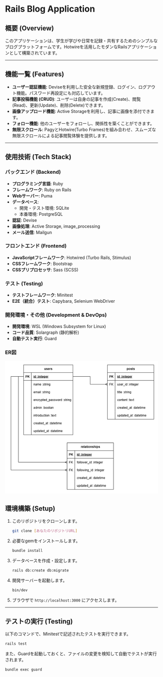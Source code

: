 # Rails Blog Application

## 概要 (Overview)
このアプリケーションは、学生が学びや日常を記録・共有するためのシンプルなブログプラットフォームです。Hotwireを活用したモダンなRailsアプリケーションとして構築されています。

---

## 機能一覧 (Features)
- **ユーザー認証機能**: Deviseを利用した安全な新規登録、ログイン、ログアウト機能。パスワード再設定にも対応しています。
- **記事投稿機能 (CRUD)**: ユーザーは自身の記事を作成(Create)、閲覧(Read)、更新(Update)、削除(Delete)できます。
- **画像アップロード機能**: Active Storageを利用し、記事に画像を添付できます。
- **フォロー機能**: 他のユーザーをフォローし、関係性を築くことができます。
- **無限スクロール**: PagyとHotwire(Turbo Frames)を組み合わせ、スムーズな無限スクロールによる記事閲覧体験を提供します。

---

## 使用技術 (Tech Stack)

### バックエンド (Backend)
- **プログラミング言語**: Ruby
- **フレームワーク**: Ruby on Rails
- **Webサーバー**: Puma
- **データベース**:
  - 開発・テスト環境: SQLite
  - 本番環境: PostgreSQL
- **認証**: Devise
- **画像処理**: Active Storage, image_processing
- **メール送信**: Mailgun

### フロントエンド (Frontend)
- **JavaScriptフレームワーク**: Hotwired (Turbo Rails, Stimulus)
- **CSSフレームワーク**: Bootstrap
- **CSSプリプロセッサ**: Sass (SCSS)

### テスト (Testing)
- **テストフレームワーク**: Minitest
- **E2E（統合）テスト**: Capybara, Selenium WebDriver

### 開発環境・その他 (Development & DevOps)
- **開発環境**: WSL (Windows Subsystem for Linux)
- **コード品質**: Solargraph (静的解析)
- **自動テスト実行**: Guard

### ER図
![ER図の概要](images/Rails_SNS_App_ER.drawio(2).png)

## 環境構築 (Setup)
1.  このリポジトリをクローンします。
    ```bash
    git clone [あなたのリポジトリURL]
    ```
2.  必要なgemをインストールします。
    ```bash
    bundle install
    ```
3.  データベースを作成・設定します。
    ```bash
    rails db:create db:migrate
    ```
4.  開発サーバーを起動します。
    ```bash
    bin/dev
    ```
5.  ブラウザで `http://localhost:3000` にアクセスします。

---

## テストの実行 (Testing)
以下のコマンドで、Minitestで記述されたテストを実行できます。

```bash
rails test
```

また、Guardを起動しておくと、ファイルの変更を検知して自動でテストが実行されます。

```bash
bundle exec guard
```